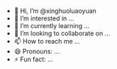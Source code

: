 - 👋 Hi, I’m @xinghuoluaoyuan
- 👀 I’m interested in ...
- 🌱 I’m currently learning ...
- 💞️ I’m looking to collaborate on ...
- 📫 How to reach me ...
- 😄 Pronouns: ...
- ⚡ Fun fact: ...

<!---
xinghuoluaoyuan/xinghuoluaoyuan is a ✨ special ✨ repository because its `README.md` (this file) appears on your GitHub profile.
You can click the Preview link to take a look at your changes.
--->
